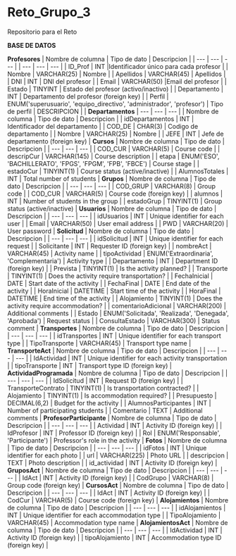 # Reto_Grupo_3
Repositorio para el Reto 

**BASE DE DATOS**

**Profesores**
| Nombre de columna | Tipo de dato | Descripcion |
| --- | --- | --- |
| --- | --- | --- |
| ID_Prof | INT |Identificador único para cada profesor |
| Nombre | VARCHAR(25) | Nombre |
| Apellidos | VARCHAR(45) | Apellidos |
| DNI | INT | DNI del profesor |
| Email | VARCHAR(50) |Email del profesor |
| Estado | TINYINT | Estado del profesor (activo/inactivo) |
| Departamento | INT | Departamento del profesor (foreign key) |
| Perfil | ENUM('superusuario', 'equipo_directivo', 'administrador', 'profesor') | Tipo de perfil |
DESCRIPCION | |
**Departamentos**
| --- | --- | --- |
| Nombre de columna | Tipo de dato | Descripcion |
| idDepartamentos | INT | Identificador del departamento |
| COD_DE | CHAR(3) | Codigo de departamento |
| Nombre | VARCHAR(25) | Nombre |
| JEFE | INT | Jefe de departamento (foreign key) |
**Cursos**
| Nombre de columna | Tipo de dato | Descripcion |
| --- | --- | --- |
| COD_CUR | VARCHAR(5) | Course code |
| descripCur | VARCHAR(145) | Course description |
| etapa | ENUM('ESO', 'BACHILLERATO', 'FPGS', 'FPGM', 'FPB', 'FBCE') | Course stage |
| estadoCur | TINYINT(1) | Course status (active/inactive) |
| AlumnosTotales | INT | Total number of students |
**Grupos**
| Nombre de columna | Tipo de dato | Descripcion |
| --- | --- | --- |
| COD_GRUP | VARCHAR(8) | Group code |
| COD_CUR | VARCHAR(5) | Course code (foreign key) |
| alumnos | INT | Number of students in the group |
| estadoGrup | TINYINT(1) | Group status (active/inactive) |
**Usuarios**
| Nombre de columna | Tipo de dato | Descripcion |
| --- | --- | --- |
| idUsuarios | INT | Unique identifier for each user |
| Email | VARCHAR(50) | User email address |
| PWD | VARCHAR(20) | User password |
**Solicitud**
| Nombre de columna | Tipo de dato | Descripcion |
| --- | --- | --- |
| idSolicitud | INT | Unique identifier for each request |
| Solicitante | INT | Requester ID (foreign key) |
| nombreAct | VARCHAR(45) | Activity name |
| tipoActividad | ENUM('Extraordinaria', 'Complementaria') | Activity type |
| Departamento | INT | Department ID (foreign key) |
| Prevista | TINYINT(1) | Is the activity planned? |
| Transporte | TINYINT(1) | Does the activity require transportation? |
| FechaInicial | DATE | Start date of the activity |
| FechaFinal | DATE | End date of the activity |
| HoraInicial | DATETIME | Start time of the activity |
| HoraFinal | DATETIME | End time of the activity |
| Alojamiento | TINYINT(1) | Does the activity require accommodation? |
| comentarioAdicional | VARCHAR(200) | Additional comments |
| Estado | ENUM('Solicitada', 'Realizada', 'Denegada', 'Aprobada') | Request status |
| ConsultaEstado | VARCHAR(300) | Status comment |
**Transportes**
| Nombre de columna | Tipo de dato | Descripcion |
| --- | --- | --- |
| idTransportes | INT | Unique identifier for each transport type |
| TipoTransporte | VARCHAR(45) | Transport type name |
**TransporteAct**
| Nombre de columna | Tipo de dato | Descripcion |
| --- | --- | --- |
| IdActividad | INT | Unique identifier for each activity transportation |
| tipoTransporte | INT | Transport type ID (foreign key) |
**ActividadProgramada**
| Nombre de columna | Tipo de dato | Descripcion |
| --- | --- | --- |
| IdSolicitud | INT | Request ID (foreign key) |
| TransporteContrato | TINYINT(1) | Is transportation contracted? |
| Alojamiento | TINYINT(1) | Is accommodation required? |
| Presupuesto | DECIMAL(6,2) | Budget for the activity |
| AlumnosParticipantes | INT | Number of participating students |
| Comentario | TEXT | Additional comments |
**ProfesorParticipante**
| Nombre de columna | Tipo de dato | Descripcion |
| --- | --- | --- |
| Actividad | INT | Activity ID (foreign key) |
| IdProfesor | INT | Professor ID (foreign key) |
| Rol | ENUM('Responsable', 'Participante') | Professor's role in the activity |
**Fotos**
| Nombre de columna | Tipo de dato | Descripcion |
| --- | --- | --- |
| idFotos | INT | Unique identifier for each photo |
| url | VARCHAR(225) | Photo URL |
| descripcion | TEXT | Photo description |
| id_actividad | INT | Activity ID (foreign key) |
**GruposAct**
| Nombre de columna | Tipo de dato | Descripcion |
| --- | --- | --- |
| IdAct | INT | Activity ID (foreign key) |
| CodGrupo | VARCHAR(8) | Group code (foreign key) |
**CursosAct**
| Nombre de columna | Tipo de dato | Descripcion |
| --- | --- | --- |
| IdAct | INT | Activity ID (foreign key) |
| CodCur | VARCHAR(5) | Course code (foreign key) |
**Alojamientos**
| Nombre de columna | Tipo de dato | Descripcion |
| --- | --- | --- |
| idAlojamientos | INT | Unique identifier for each accommodation type |
| TipoAlojamiento | VARCHAR(45) | Accommodation type name |
**AlojamientosAct**
| Nombre de columna | Tipo de dato | Descripcion |
| --- | --- | --- |
| IdActividad | INT | Activity ID (foreign key) |
| tipoAlojamiento | INT | Accommodation type ID (foreign key) |